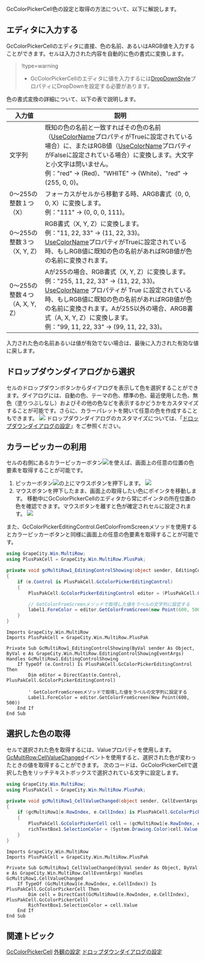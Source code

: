 GcColorPickerCell色の設定と取得の方法について、以下に解説します。

## エディタに入力する

GcColorPickerCellのエディタに直接、色の名前、あるいはARGB値を入力することができます。セルは入力された内容を自動的に色の書式に変換します。

> !type=warning
>
> * GcColorPickerCellのエディタに値を入力するには[DropDownStyle](gcdocsite__documentlink?toc-item-id=9a855984-ce7f-42f3-83ad-02170bb30a8e)プロパティにDropDownを設定する必要があります。

色の書式変換の詳細について、以下の表で説明します。

| 入力値 | 説明 |
| --- | --- |
| 文字列 | 既知の色の名前と一致すればその色の名前（[UseColorName](gcdocsite__documentlink?toc-item-id=f1d93ec2-860f-42f8-920d-478e8d4fec03)プロパティがTrueに設定されている場合）に、またはRGB値（[UseColorName](gcdocsite__documentlink?toc-item-id=f1d93ec2-860f-42f8-920d-478e8d4fec03)プロパティがFalseに設定されている場合）に変換します。大文字と小文字は問いません。<br>例："red" -> (Red)、"WHITE" -> (White)、"red" -> (255, 0, 0)。 |
| 0～255の整数１つ（X） | フォーカスがセルから移動する時、ARGB書式（0, 0, 0, X）に変換します。<br>例："111" -> (0, 0, 0, 111)。 |
| 0～255の整数３つ（X, Y, Z） | RGB書式（X, Y, Z）に変換します。<br>例："11, 22, 33" -> (11, 22, 33)。<br>[UseColorName](gcdocsite__documentlink?toc-item-id=f1d93ec2-860f-42f8-920d-478e8d4fec03)プロパティがTrueに設定されている時、もしRGB値に既知の色の名前があればRGB値が色の名前に変換されます。 |
| 0～255の整数４つ（A, X, Y, Z） | Aが255の場合、RGB書式（X, Y, Z）に変換します。<br>例："255, 11, 22, 33" -> (11, 22, 33)。<br>[UseColorName](gcdocsite__documentlink?toc-item-id=f1d93ec2-860f-42f8-920d-478e8d4fec03) プロパティが True に設定されている時、もしRGB値に既知の色の名前があればRGB値が色の名前に変換されます。Aが255以外の場合、ARGB書式（A, X, Y, Z）に変換します。<br>例："99, 11, 22, 33" -> (99, 11, 22, 33)。 |

入力された色の名前あるいは値が有効でない場合は、最後に入力された有効な値に戻します。

## ドロップダウンダイアログから選択

セルのドロップダウンボタンからダイアログを表示して色を選択することができます。ダイアログには、自動の色、テーマの色、標準の色、最近使用した色、無色（塗りつぶしなし）およびその他の色などを表示するかどうかをカスタマイズすることが可能です。さらに、カラーパレットを開いて任意の色を作成することもできます。
![](/DOCUMENT_SITE_LINK_PREFIX_HERE/document-site-files/images/f148c511-6e98-4b55-9904-150a375d5825/images/ppimages/gccolorpicker/dropdowndialog.png)
ドロップダウンダイアログのカスタマイズについては、「[ドロップダウンダイアログの設定](gcdocsite__documentlink?toc-item-id=22492505-2255-46ea-bf0e-601c95bca61f)」をご参照ください。

## カラーピッカーの利用

セルの右側にあるカラーピッカーボタン![](/DOCUMENT_SITE_LINK_PREFIX_HERE/document-site-files/images/f148c511-6e98-4b55-9904-150a375d5825/images/ppimages/gccolorpicker/pickerbutton.png)を使えば、画面上の任意の位置の色要素を取得することが可能です。

1. ピッカーボタン![](/DOCUMENT_SITE_LINK_PREFIX_HERE/document-site-files/images/f148c511-6e98-4b55-9904-150a375d5825/images/ppimages/gccolorpicker/pickerbutton.png)の上にマウスボタンを押下します。
    ![](/DOCUMENT_SITE_LINK_PREFIX_HERE/document-site-files/images/f148c511-6e98-4b55-9904-150a375d5825/images/ppimages/gccolorpicker/pickerbutton1.png)
2. マウスボタンを押下したまま、画面上の取得したい色にポインタを移動します。
    移動中にGcColorPickerCellのエディタから常にポインタの所在位置の色を確認できます。マウスボタンを離すと色が確定されセルに設定されます。
    ![](/DOCUMENT_SITE_LINK_PREFIX_HERE/document-site-files/images/f148c511-6e98-4b55-9904-150a375d5825/images/ppimages/gccolorpicker/pickerbutton2.png)

また、GcColorPickerEditingControl.GetColorFromScreenメソッドを使用するとカラーピッカーボタンと同様に画面上の任意の色要素を取得することが可能です。

```csharp
using GrapeCity.Win.MultiRow;
using PlusPakCell = GrapeCity.Win.MultiRow.PlusPak;

private void gcMultiRow1_EditingControlShowing(object sender, EditingControlShowingEventArgs e)
{
    if (e.Control is PlusPakCell.GcColorPickerEditingControl)
    {
        PlusPakCell.GcColorPickerEditingControl editor = (PlusPakCell.GcColorPickerEditingControl)e.Control;

        // GetColorFromScreenメソッドで取得した値をラベルの文字列に設定する
        label1.ForeColor = editor.GetColorFromScreen(new Point(600, 500));
    }
}
```

```vbnet
Imports GrapeCity.Win.MultiRow
Imports PlusPakCell = GrapeCity.Win.MultiRow.PlusPak

Private Sub GcMultiRow1_EditingControlShowing(ByVal sender As Object, ByVal e As GrapeCity.Win.MultiRow.EditingControlShowingEventArgs) Handles GcMultiRow1.EditingControlShowing
    If TypeOf (e.Control) Is PlusPakCell.GcColorPickerEditingControl Then
        Dim editor = DirectCast(e.Control, PlusPakCell.GcColorPickerEditingControl)

        ' GetColorFromScreenメソッドで取得した値をラベルの文字列に設定する 
        Label1.ForeColor = editor.GetColorFromScreen(New Point(600, 500))
    End If
End Sub
```

## 選択した色の取得

セルで選択された色を取得するには、Valueプロパティを使用します。[GcMultiRow.CellValueChanged](gcdocsite__documentlink?toc-item-id=2e28f949-d96d-415e-82f8-e3de9d7bc50c)イベントを使用すると、選択された色が変わったときの値を取得することができます。
次のコードは、GcColorPickerCellで選択した色をリッチテキストボックスで選択されている文字に設定します。

```csharp
using GrapeCity.Win.MultiRow;
using PlusPakCell = GrapeCity.Win.MultiRow.PlusPak;

private void gcMultiRow1_CellValueChanged(object sender, CellEventArgs e)
{
    if (gcMultiRow1[e.RowIndex, e.CellIndex] is PlusPakCell.GcColorPickerCell)
    {
        PlusPakCell.GcColorPickerCell cell = (gcMultiRow1[e.RowIndex, e.CellIndex] as PlusPakCell.GcColorPickerCell);
        richTextBox1.SelectionColor = (System.Drawing.Color)cell.Value;
    }
}
```

```vbnet
Imports GrapeCity.Win.MultiRow
Imports PlusPakCell = GrapeCity.Win.MultiRow.PlusPak

Private Sub GcMultiRow1_CellValueChanged(ByVal sender As Object, ByVal e As GrapeCity.Win.MultiRow.CellEventArgs) Handles GcMultiRow1.CellValueChanged
    If TypeOf (GcMultiRow1(e.RowIndex, e.CellIndex)) Is PlusPakCell.GcColorPickerCell Then
        Dim cell = DirectCast(GcMultiRow1(e.RowIndex, e.CellIndex), PlusPakCell.GcColorPickerCell)
        RichTextBox1.SelectionColor = cell.Value
    End If
End Sub
```

## 関連トピック

[GcColorPickerCell](gcdocsite__documentlink?toc-item-id=dee27bdf-b96d-4d9a-9dfd-578749e3abce)
[外観の設定](gcdocsite__documentlink?toc-item-id=a0d8d32a-c130-4856-ba9d-5d14dfeaf09b)
[ドロップダウンダイアログの設定](gcdocsite__documentlink?toc-item-id=22492505-2255-46ea-bf0e-601c95bca61f)